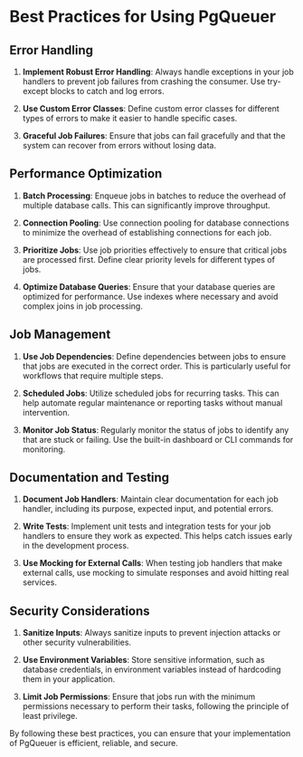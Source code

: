 # Best Practices for Using PgQueuer

## Error Handling

1. **Implement Robust Error Handling**: Always handle exceptions in your job handlers to prevent job failures from crashing the consumer. Use try-except blocks to catch and log errors.

2. **Use Custom Error Classes**: Define custom error classes for different types of errors to make it easier to handle specific cases.

3. **Graceful Job Failures**: Ensure that jobs can fail gracefully and that the system can recover from errors without losing data.

## Performance Optimization

1. **Batch Processing**: Enqueue jobs in batches to reduce the overhead of multiple database calls. This can significantly improve throughput.

2. **Connection Pooling**: Use connection pooling for database connections to minimize the overhead of establishing connections for each job.

3. **Prioritize Jobs**: Use job priorities effectively to ensure that critical jobs are processed first. Define clear priority levels for different types of jobs.

4. **Optimize Database Queries**: Ensure that your database queries are optimized for performance. Use indexes where necessary and avoid complex joins in job processing.

## Job Management

1. **Use Job Dependencies**: Define dependencies between jobs to ensure that jobs are executed in the correct order. This is particularly useful for workflows that require multiple steps.

2. **Scheduled Jobs**: Utilize scheduled jobs for recurring tasks. This can help automate regular maintenance or reporting tasks without manual intervention.

3. **Monitor Job Status**: Regularly monitor the status of jobs to identify any that are stuck or failing. Use the built-in dashboard or CLI commands for monitoring.

## Documentation and Testing

1. **Document Job Handlers**: Maintain clear documentation for each job handler, including its purpose, expected input, and potential errors.

2. **Write Tests**: Implement unit tests and integration tests for your job handlers to ensure they work as expected. This helps catch issues early in the development process.

3. **Use Mocking for External Calls**: When testing job handlers that make external calls, use mocking to simulate responses and avoid hitting real services.

## Security Considerations

1. **Sanitize Inputs**: Always sanitize inputs to prevent injection attacks or other security vulnerabilities.

2. **Use Environment Variables**: Store sensitive information, such as database credentials, in environment variables instead of hardcoding them in your application.

3. **Limit Job Permissions**: Ensure that jobs run with the minimum permissions necessary to perform their tasks, following the principle of least privilege.

By following these best practices, you can ensure that your implementation of PgQueuer is efficient, reliable, and secure.